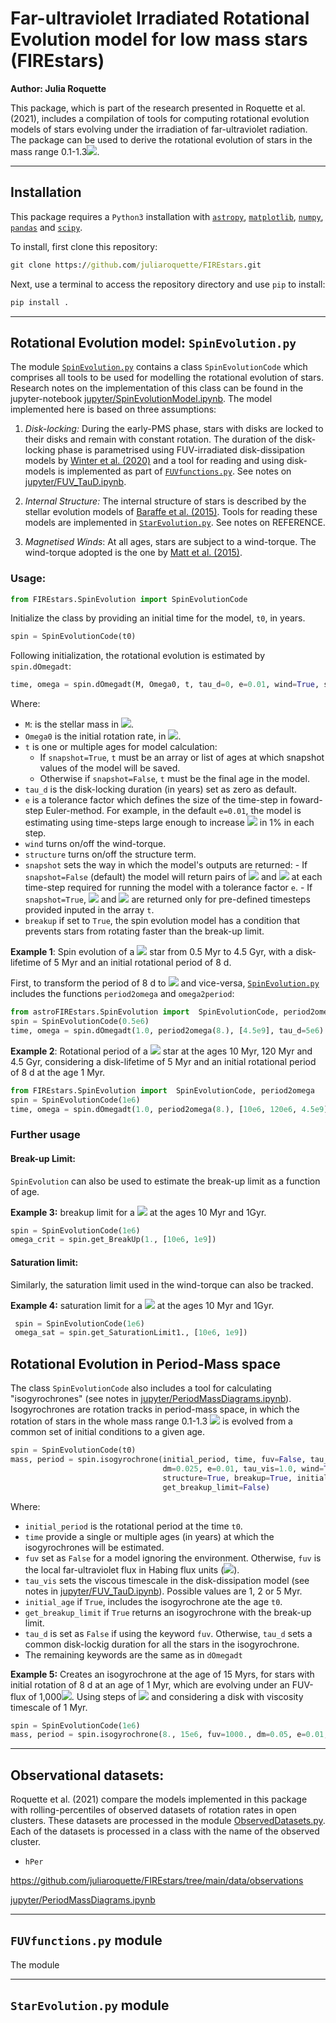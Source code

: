 # Far-ultraviolet Irradiated Rotational Evolution model for low mass stars (FIREstars)

**Author: Julia Roquette**


This package, which is part of the research presented in Roquette et al. (2021), includes a compilation of tools for computing rotational evolution models of stars evolving under the irradiation of far-ultraviolet radiation. The package can be used to derive the rotational evolution of stars in the mass range 0.1-1.3<img src="https://render.githubusercontent.com/render/math?math=\rm{M}_\odot">.

-----------
## Installation

This package requires a `Python3` installation with [`astropy`](https://www.astropy.org/), [`matplotlib`](https://matplotlib.org/), [`numpy`](https://numpy.org/), [`pandas`](https://pandas.pydata.org/) and [`scipy`](https://www.scipy.org/).

To install, first clone this repository:

```bat
git clone https://github.com/juliaroquette/FIREstars.git
```

Next, use a terminal to access the repository directory and use `pip` to install:

```bat
pip install .
```

-----------

## Rotational Evolution model: `SpinEvolution.py`

The module [`SpinEvolution.py`](https://github.com/juliaroquette/FIREstars/blob/main/FIREstars/SpinEvolution.py) contains a class `SpinEvolutionCode` which comprises all tools to be used for modelling the rotational evolution of stars. Research notes on the implementation of this class can be found in the jupyter-notebook [jupyter/SpinEvolutionModel.ipynb](https://github.com/juliaroquette/FIREstars/blob/main/jupyter/SpinEvolutionModel.ipynb).
The model implemented here is based on three assumptions:

1. *Disk-locking:* During the early-PMS phase, stars with disks are locked to their disks and remain with constant rotation. The duration of the disk-locking phase is parametrised using FUV-irradiated disk-dissipation models by [Winter et al. (2020)](https://ui.adsabs.harvard.edu/abs/2020MNRAS.491..903W/abstract) and a tool for reading and using disk-models is implemented as part of [`FUVfunctions.py`](https://github.com/juliaroquette/FIREstars/blob/main/FIREstars/FUVfunctions.py). See notes on [jupyter/FUV_TauD.ipynb](https://github.com/juliaroquette/FIREstars/blob/main/jupyter/FUV_TauD.ipynb).

2. *Internal Structure:* The internal structure of stars is described by the stellar evolution models of [Baraffe et al. (2015)](https://ui.adsabs.harvard.edu/abs/2015A%26A...577A..42B/abstract). Tools for reading these models are implemented in [`StarEvolution.py`](https://github.com/juliaroquette/FIREstars/blob/main/FIREstars/StarEvolution.py). See notes on REFERENCE.

3. *Magnetised Winds*: At all ages, stars are subject to a wind-torque. The wind-torque adopted is the one by [Matt et al. (2015)](https://ui.adsabs.harvard.edu/abs/2015ApJ...799L..23M/abstract).

### Usage:


```python
from FIREstars.SpinEvolution import SpinEvolutionCode
```

Initialize the class by providing an initial time for the model, `t0`, in years.

```python
spin = SpinEvolutionCode(t0)
```

Following initialization, the rotational evolution is estimated by `spin.dOmegadt`:

```python
time, omega = spin.dOmegadt(M, Omega0, t, tau_d=0, e=0.01, wind=True, structure=True, snapshot=False, breakup=True)
```

Where:
  - `M`: is the stellar mass in <img src="https://render.githubusercontent.com/render/math?math=\rm{M}_\odot">.
  - `Omega0` is the initial rotation rate, in <img src="https://render.githubusercontent.com/render/math?math=\Omega_\odot">.
  - `t` is one or multiple ages for model calculation:
    - If `snapshot=True`, `t` must be an array or list of ages at which snapshot values of the model will be saved.
    - Otherwise if `snapshot=False`, `t` must be the final age in the model.
  - `tau_d` is the disk-locking duration (in years) set as zero as default.
  - `e` is a tolerance factor which defines the size of the time-step in foward-step Euler-method. For example, in the default `e=0.01`, the model is estimating using time-steps large enough to increase <img src="https://render.githubusercontent.com/render/math?math=\Omega(t)"> in 1% in each step.
  -  `wind` turns on/off the wind-torque.
  -  `structure` turns on/off the structure term.
  -  `snapshot` sets the way in which the model's outputs are returned:
    - If `snapshot=False` (default) the model will return pairs of <img src="https://render.githubusercontent.com/render/math?math=\Omega(t)"> and <img src="https://render.githubusercontent.com/render/math?math=t"> at each time-step required for running the model with a tolerance factor `e`.
    - If `snapshot=True`, <img src="https://render.githubusercontent.com/render/math?math=\Omega(t)"> and <img src="https://render.githubusercontent.com/render/math?math=t"> are returned only for pre-defined timesteps provided inputed in the array `t`.
- `breakup` if set to `True`, the spin evolution model has a condition that prevents stars from rotating faster than the break-up limit.

**Example 1**: Spin evolution of a <img src="https://render.githubusercontent.com/render/math?math=1\rm{M}_\odot"> star from 0.5 Myr to 4.5 Gyr, with a disk-lifetime of 5 Myr and an initial rotational period of 8 d.

First, to transform the period of 8 d to <img src="https://render.githubusercontent.com/render/math?math=\Omega"> and vice-versa, [`SpinEvolution.py`](https://github.com/juliaroquette/FIREstars/blob/main/FIREstars/SpinEvolution.py)  includes the functions `period2omega` and `omega2period`:

```python
from astroFIREstars.SpinEvolution import  SpinEvolutionCode, period2omega
spin = SpinEvolutionCode(0.5e6)
time, omega = spin.dOmegadt(1.0, period2omega(8.), [4.5e9], tau_d=5e6)
```

**Example 2**: Rotational period of a <img src="https://render.githubusercontent.com/render/math?math=1\rm{M}_\odot"> star at the ages 10 Myr, 120 Myr and 4.5 Gyr, considering a disk-lifetime of 5 Myr and an initial rotational period of 8 d at the age 1 Myr.

```python
from FIREstars.SpinEvolution import  SpinEvolutionCode, period2omega
spin = SpinEvolutionCode(1e6)
time, omega = spin.dOmegadt(1.0, period2omega(8.), [10e6, 120e6, 4.5e9], tau_d=5e6, snapshot=true)
```

### Further usage

#### Break-up Limit:
`SpinEvolution` can also be used to estimate the break-up limit as a function of age.

**Example 3:** breakup limit for a <img src="https://render.githubusercontent.com/render/math?math=1\rm{M}_\odot"> at the ages 10 Myr and 1Gyr.


 ```python
 spin = SpinEvolutionCode(1e6)
 omega_crit = spin.get_BreakUp(1., [10e6, 1e9])
```

#### Saturation limit:

Similarly, the saturation limit used in the wind-torque can also be tracked.

**Example 4:** saturation limit for a <img src="https://render.githubusercontent.com/render/math?math=1\rm{M}_\odot"> at the ages 10 Myr and 1Gyr.

```python
 spin = SpinEvolutionCode(1e6)
 omega_sat = spin.get_SaturationLimit1., [10e6, 1e9])
```

## Rotational Evolution in Period-Mass space

The class `SpinEvolutionCode` also includes a tool for calculating "isogyrochrones" (see notes in [jupyter/PeriodMassDiagrams.ipynb](https://github.com/juliaroquette/FIREstars/blob/main/jupyter/PeriodMassDiagrams.ipynb)). Isogyrochrones are rotation tracks in period-mass space, in which the rotation of stars in the whole mass range 0.1-1.3 <img src="https://render.githubusercontent.com/render/math?math=1\rm{M}_\odot"> is evolved from a common set of initial conditions to a given age.

```python
spin = SpinEvolutionCode(t0)
mass, period = spin.isogyrochrone(initial_period, time, fuv=False, tau_d=False,
                                  dm=0.025, e=0.01, tau_vis=1.0, wind=True,
                                  structure=True, breakup=True, initial_age=False,
                                  get_breakup_limit=False)
```

Where:

- `initial_period` is the rotational period at the time `t0`.
- `time` provide a single or multiple ages (in years) at which the isogyrochrones will be estimated.
- `fuv` set as `False` for a model ignoring the environment. Otherwise, `fuv` is the local far-ultraviolet flux in Habing flux units (<img src="https://render.githubusercontent.com/render/math?math=\rm{G}_0">).
- `tau_vis` sets the viscous timescale in the disk-dissipation model (see notes in [jupyter/FUV_TauD.ipynb](https://github.com/juliaroquette/FIREstars/blob/main/jupyter/FUV_TauD.ipynb)). Possible values are 1, 2 or 5 Myr.
- `initial_age` if `True`, includes the isogyrochrone ate the age `t0`.
- `get_breakup_limit` if `True` returns an isogyrochrone with the break-up limit.
- `tau_d` is set as `False` if using the keyword `fuv`. Otherwise, `tau_d` sets a common disk-lockig duration for all the stars in the isogyrochrone.
- The remaining keywords are the same as in `dOmegadt`

**Example 5:** Creates an isogyrochrone at the age of 15 Myrs, for stars with initial rotation of 8 d at an age of 1 Myr, which are evolving under an FUV-flux of 1,000<img src="https://render.githubusercontent.com/render/math?math=\rm{G}_0">. Using steps of <img src="https://render.githubusercontent.com/render/math?math=0.05\rm{M}_\odot"> and considering a disk with viscosity timescale of 1 Myr.

```python
spin = SpinEvolutionCode(1e6)
mass, period = spin.isogyrochrone(8., 15e6, fuv=1000., dm=0.05, e=0.01, tau_vis=1.0)
```

------

## Observational datasets:

Roquette et al. (2021) compare the models implemented in this package with rolling-percentiles of observed datasets of rotation rates in open clusters. These datasets are processed in the module [ObservedDatasets.py](https://github.com/juliaroquette/FIREstars/blob/main/FIREstars/ObservedDatasets.py). Each of the datasets is processed in a class with the name of the observed cluster.

- `hPer`



https://github.com/juliaroquette/FIREstars/tree/main/data/observations

[jupyter/PeriodMassDiagrams.ipynb](https://github.com/juliaroquette/FIREstars/blob/main/jupyter/PeriodMassDiagrams.ipynb)

------

## `FUVfunctions.py` module

The module

------

## `StarEvolution.py` module


